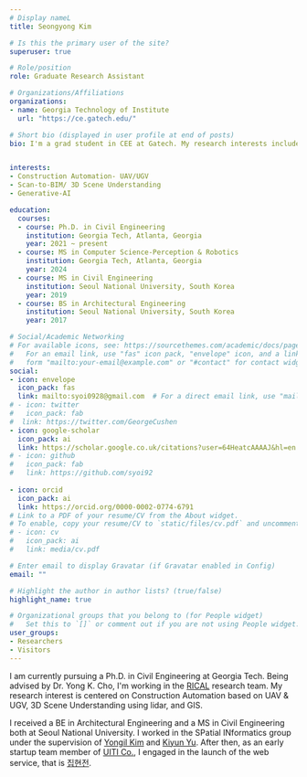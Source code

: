 ```yaml
---
# Display nameL
title: Seongyong Kim

# Is this the primary user of the site?
superuser: true

# Role/position
role: Graduate Research Assistant

# Organizations/Affiliations
organizations:
- name: Georgia Technology of Institute
  url: "https://ce.gatech.edu/"

# Short bio (displayed in user profile at end of posts)
bio: I'm a grad student in CEE at Gatech. My research interests include consturction automation, 3D scene understanding, GIS.


interests:
- Construction Automation- UAV/UGV
- Scan-to-BIM/ 3D Scene Understanding
- Generative-AI

education:
  courses:
  - course: Ph.D. in Civil Engineering
    institution: Georgia Tech, Atlanta, Georgia
    year: 2021 ~ present
  - course: MS in Computer Science-Perception & Robotics
    institution: Georgia Tech, Atlanta, Georgia
    year: 2024
  - course: MS in Civil Engineering
    institution: Seoul National University, South Korea
    year: 2019
  - course: BS in Architectural Engineering
    institution: Seoul National University, South Korea
    year: 2017

# Social/Academic Networking
# For available icons, see: https://sourcethemes.com/academic/docs/page-builder/#icons
#   For an email link, use "fas" icon pack, "envelope" icon, and a link in the
#   form "mailto:your-email@example.com" or "#contact" for contact widget.
social:
- icon: envelope
  icon_pack: fas
  link: mailto:syoi0928@gmail.com  # For a direct email link, use "mailto:test@example.org".
# - icon: twitter
#   icon_pack: fab
#  link: https://twitter.com/GeorgeCushen
- icon: google-scholar
  icon_pack: ai
  link: https://scholar.google.co.uk/citations?user=64HeatcAAAAJ&hl=en
# - icon: github
#   icon_pack: fab
#   link: https://github.com/syoi92
  
- icon: orcid
  icon_pack: ai
  link: https://orcid.org/0000-0002-0774-6791
# Link to a PDF of your resume/CV from the About widget.
# To enable, copy your resume/CV to `static/files/cv.pdf` and uncomment the lines below.
# - icon: cv
#   icon_pack: ai
#   link: media/cv.pdf

# Enter email to display Gravatar (if Gravatar enabled in Config)
email: ""

# Highlight the author in author lists? (true/false)
highlight_name: true

# Organizational groups that you belong to (for People widget)
#   Set this to `[]` or comment out if you are not using People widget.
user_groups:
- Researchers
- Visitors
---
```


I am currently pursuing a Ph.D. in Civil Engineering at Georgia Tech. Being advised by Dr. Yong K. Cho, I'm working in the [RICAL](http://rical.ce.gatech.edu/) research team. My research interest is centered on Construction Automation based on UAV & UGV, 3D Scene Understanding using lidar, and GIS.

I received a BE in Architectural Engineering and a MS in Civil Engineering both at Seoul National University. I worked in the SPatial INformatics group under the supervision of [Yongil Kim](http://spins.snu.ac.kr/) and [Kiyun Yu](https://gislbs.net/). After then, as an early startup team member of [UITI Co.](https://uiti.com), I engaged in the launch of the web service, that is [집현전](https://ziphz.com/).